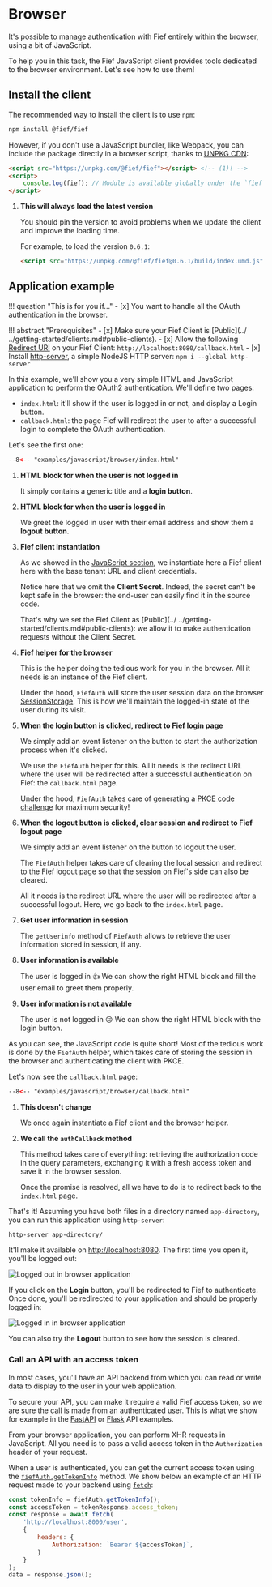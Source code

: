 # Browser

It's possible to manage authentication with Fief entirely within the browser, using a bit of JavaScript.

To help you in this task, the Fief JavaScript client provides tools dedicated to the browser environment. Let's see how to use them!

## Install the client

The recommended way to install the client is to use `npm`:

```bash
npm install @fief/fief
```

However, if you don't use a JavaScript bundler, like Webpack, you can include the package directly in a browser script, thanks to [UNPKG CDN](https://unpkg.com):

```html
<script src="https://unpkg.com/@fief/fief"></script> <!-- (1)! -->
<script>
    console.log(fief); // Module is available globally under the `fief` variable
</script>
```

1. **This will always load the latest version**

    You should pin the version to avoid problems when we update the client and improve the loading time.

    For example, to load the version `0.6.1`:

    ```html
    <script src="https://unpkg.com/@fief/fief@0.6.1/build/index.umd.js"></script>
    ```

## Application example

!!! question "This is for you if..."
    - [x] You want to handle all the OAuth authentication in the browser.

!!! abstract "Prerequisites"
    - [x] Make sure your Fief Client is [Public](../
    ../getting-started/clients.md#public-clients).
    - [x] Allow the following [Redirect URI](../../getting-started/clients.md#redirect-uris) on your Fief Client: `http://localhost:8080/callback.html`
    - [x] Install [http-server](https://www.npmjs.com/package/http-server), a simple NodeJS HTTP server: `npm i --global http-server`

In this example, we'll show you a very simple HTML and JavaScript application to perform the OAuth2 authentication. We'll define two pages:

* `index.html`: it'll show if the user is logged in or not, and display a Login button.
* `callback.html`: the page Fief will redirect the user to after a successful login to complete the OAuth authentication.

Let's see the first one:

```html title="index.html"
--8<-- "examples/javascript/browser/index.html"
```

1. **HTML block for when the user is not logged in**

    It simply contains a generic title and a **login button**.

2. **HTML block for when the user is logged in**

    We greet the logged in user with their email address and show them a **logout button**.

3. **Fief client instantiation**

    As we showed in the [JavaScript section](./index.md), we instantiate here a Fief client here with the base tenant URL and client credentials.

    Notice here that we omit the **Client Secret**. Indeed, the secret can't be kept safe in the browser: the end-user can easily find it in the source code.

    That's why we set the Fief Client as [Public](../
    ../getting-started/clients.md#public-clients): we allow it to make authentication requests without the Client Secret.

4. **Fief helper for the browser**

    This is the helper doing the tedious work for you in the browser. All it needs is an instance of the Fief client.

    Under the hood, `FiefAuth` will store the user session data on the browser [SessionStorage](https://developer.mozilla.org/en-US/docs/Web/API/Window/sessionStorage). This is how we'll maintain the logged-in state of the user during its visit.

5. **When the login button is clicked, redirect to Fief login page**

    We simply add an event listener on the button to start the authorization process when it's clicked.

    We use the `FiefAuth` helper for this. All it needs is the redirect URL where the user will be redirected after a successful authentication on Fief: the `callback.html` page.

    Under the hood, `FiefAuth` takes care of generating a [PKCE code challenge](../../going-further/pkce.md) for maximum security!

6. **When the logout button is clicked, clear session and redirect to Fief logout page**

    We simply add an event listener on the button to logout the user.

    The `FiefAuth` helper takes care of clearing the local session and redirect to the Fief logout page so that the session on Fief's side can also be cleared.

    All it needs is the redirect URL where the user will be redirected after a successful logout. Here, we go back to the `index.html` page.

7. **Get user information in session**

    The `getUserinfo` method of `FiefAuth` allows to retrieve the user information stored in session, if any.

8. **User information is available**

    The user is logged in 👍 We can show the right HTML block and fill the user email to greet them properly.

9. **User information is not available**

    The user is not logged in 😔 We can show the right HTML block with the login button.

As you can see, the JavaScript code is quite short! Most of the tedious work is done by the `FiefAuth` helper, which takes care of storing the session in the browser and authenticating the client with PKCE.

Let's now see the `callback.html` page:

```html title="callback.html"
--8<-- "examples/javascript/browser/callback.html"
```

1. **This doesn't change**

    We once again instantiate a Fief client and the browser helper.

2. **We call the `authCallback` method**

    This method takes care of everything: retrieving the authorization code in the query parameters, exchanging it with a fresh access token and save it in the browser session.

    Once the promise is resolved, all we have to do is to redirect back to the `index.html` page.

That's it! Assuming you have both files in a directory named `app-directory`, you can run this application using `http-server`:

```bash
http-server app-directory/
```

It'll make it available on [http://localhost:8080](http://localhost:8080). The first time you open it, you'll be logged out:

![Logged out in browser application](/assets/images/browser-logged-out.png)

If you click on the **Login** button, you'll be redirected to Fief to authenticate. Once done, you'll be redirected to your application and should be properly logged in:

![Logged in in browser application](/assets/images/browser-logged-in.png)

You can also try the **Logout** button to see how the session is cleared.

### Call an API with an access token

In most cases, you'll have an API backend from which you can read or write data to display to the user in your web application.

To secure your API, you can make it require a valid Fief access token, so we are sure the call is made from an authenticated user. This is what we show for example in the [FastAPI](../python/fastapi.md#api-example) or [Flask](../python/flask.md#api-example) API examples.

From your browser application, you can perform XHR requests in JavaScript. All you need is to pass a valid access token in the `Authorization` header of your request.

When a user is authenticated, you can get the current access token using the [`fiefAuth.getTokenInfo`](https://fief-dev.github.io/fief-js/classes/index.browser.FiefAuth.html#getTokenInfo) method. We show below an example of an HTTP request made to your backend using [`fetch`](https://developer.mozilla.org/en-US/docs/Web/API/Fetch_API/Using_Fetch):

```js
const tokenInfo = fiefAuth.getTokenInfo();
const accessToken = tokenResponse.access_token;
const response = await fetch(
    'http://localhost:8000/user',
    {
        headers: {
            Authorization: `Bearer ${accessToken}`,
        }
    }
);
data = response.json();
```
